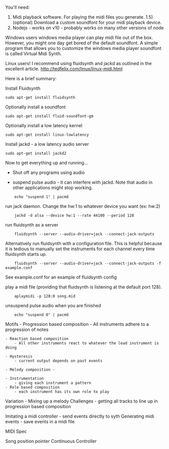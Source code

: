 You'll need:
1) Midi playback software. For playing the midi files you generate.
1.5) (optional) Download a custom soundfont for your midi playback device.
2) Nodejs - works on v10 - probably works on many other versions of node


Windows users
windows media player can play midi file out of the box. However, you might one day get bored of the default soundfont.
A simple program that allows you to customize the windows media player soundfont is called Virtual Midi Synth.

Linux users!
I recommend using fluidsynth and jackd as outlined in the excellent article.
http://tedfelix.com/linux/linux-midi.html

Here is a brief summary:


Install Fluidsynth
```console
sudo apt-get install fluidsynth
```
Optionally install a soundfont
```console
sudo apt-get install fluid-soundfont-gm
```

Optionally install a low latency kernel
```console
sudo apt-get install linux-lowlatency
```

Install jackd - a low latency audio server
```console
sudo apt-get install jackd2
```


Now to get everything up and running...

- Shut off any programs using audio

- suspend pulse audio - it can interfere with jackd. Note that audio in other applications might stop working.
```console
	echo "suspend 1" | pacmd
```

run jack daemon. Change the hw:1 to whatever device you want (ex: hw:2)
```console
	jackd -d alsa --device hw:1 --rate 44100 --period 128
```

run fluidsynth as a server
```console
	fluidsynth --server --audio-driver=jack --connect-jack-outputs
```

Alternatively run fluidsynth with a configuration file. This is helpful because it is tedious to manually set the instruments for each channel every time fluidsynth starts up.
```console
	fluidsynth --server --audio-driver=jack --connect-jack-outputs -f example.conf
```

See example.conf for an example of fluidsynth config

play a midi file (providing that fluidsynth is listening at the default port 128).
```console
	aplaymidi -p 128:0 song.mid
```

unsuspend pulse audio when you are finished
```console
	echo "suspend 0" | pacmd
```











Motifs
	- Progression based composition
		- All instruments adhere to a progression of notes

	- Reaction based composition
		- All other instruments react to whatever the lead instrument is doing

	- Hysteresis
		- current output depends on past events

	- Melody composition - 

	- Instrumentation
		- giving each instrument a pattern
	- Role based composition
		- each instrument has its own role to play

Variation - Mixing up a melody
Challenges
	- getting all tracks to line up in progression based composition

Imitating a midi controller - send events directly to syth
Generating midi events - save events in a midi file

MIDI Spec

Song position pointer
Continuous Controller